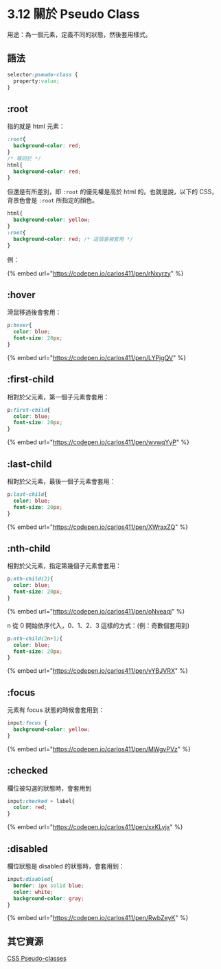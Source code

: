 # 3.12 關於 Pseudo Class

用途：為一個元素，定義不同的狀態，然後套用樣式。

## 語法

```css
selector:pseudo-class {
  property:value;
}
```

## :root

指的就是 html 元素：

```css
:root{
  background-color: red;
}
/* 等同於 */
html{
  background-color: red;
}
```

但還是有所差別，即 `:root` 的優先權是高於 html 的。也就是說，以下的 CSS，背景色會是 `:root` 所指定的顏色。

```css
html{
  background-color: yellow;
}
:root{
  background-color: red; /* 這個會被套用 */
}
```

例：

{% embed url="https://codepen.io/carlos411/pen/rNxyrzy" %}

## :hover

滑鼠移過後會套用：

```css
p:hover{
  color: blue;
  font-size: 20px;
}
```

{% embed url="https://codepen.io/carlos411/pen/LYPjgQV" %}

## :first-child

相對於父元素，第一個子元素會套用：

```css
p:first-child{
  color: blue;
  font-size: 20px;
}
```

{% embed url="https://codepen.io/carlos411/pen/wvwqYyP" %}

## :last-child

相對於父元素，最後一個子元素會套用：

```css
p:last-child{
  color: blue;
  font-size: 20px;
}
```

{% embed url="https://codepen.io/carlos411/pen/XWraxZQ" %}

## :nth-child

相對於父元素，指定第幾個子元素會套用：

```css
p:nth-child(2){
  color: blue;
  font-size: 20px;
}
```

{% embed url="https://codepen.io/carlos411/pen/oNveaqj" %}

n 從 0 開始依序代入，0、1、2、3 這樣的方式：(例：奇數個套用到)

```css
p:nth-child(2n+1){
  color: blue;
  font-size: 20px;
}
```

{% embed url="https://codepen.io/carlos411/pen/vYBJVRX" %}

## :focus

元素有 focus 狀態的時候會套用到：

```css
input:focus {
  background-color: yellow;
}
```

{% embed url="https://codepen.io/carlos411/pen/MWgvPVz" %}

## :checked

欄位被勾選的狀態時，會套用到

```css
input:checked + label{
  color: red;
}
```

{% embed url="https://codepen.io/carlos411/pen/xxKLyjx" %}

## :disabled

欄位狀態是 disabled 的狀態時，會套用到：

```css
input:disabled{
  border: 1px solid blue;
  color: white;
  background-color: gray;
}
```

{% embed url="https://codepen.io/carlos411/pen/RwbZeyK" %}



## 其它資源

[CSS Pseudo-classes](https://www.w3schools.com/css/css\_pseudo\_classes.asp)

